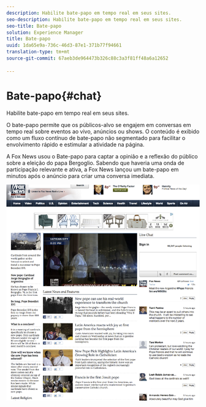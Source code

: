 ```yaml
---
description: Habilite bate-papo em tempo real em seus sites.
seo-description: Habilite bate-papo em tempo real em seus sites.
seo-title: Bate-papo
solution: Experience Manager
title: Bate-papo
uuid: 1da65e9a-736c-46d3-87e1-371b77f94661
translation-type: tm+mt
source-git-commit: 67aeb3de964473b326c88c3a3f81ff48a6a12652

---
```



# Bate-papo{#chat}

Habilite bate-papo em tempo real em seus sites.

O bate-papo permite que os públicos-alvo se engajem em conversas em tempo real sobre eventos ao vivo, anúncios ou shows. O conteúdo é exibido como um fluxo contínuo de bate-papo não segmentado para facilitar o envolvimento rápido e estimular a atividade na página.

A Fox News usou o Bate-papo para captar a opinião e a reflexão do público sobre a eleição do papa Bergoglio. Sabendo que haveria uma onda de participação relevante e ativa, a Fox News lançou um bate-papo em minutos após o anúncio para criar uma conversa imediata.

![](assets/chat_example.png)

